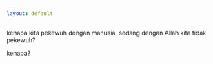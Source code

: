 ```yaml
---
layout: default
---
```

kenapa kita pekewuh dengan manusia, sedang dengan Allah kita tidak pekewuh?

kenapa?

